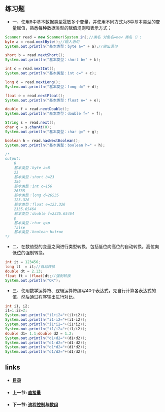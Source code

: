 ## 练习题

- 一、使用8中基本数据类型晟敏多个变量，并使用不同方式为8中基本类型的变量赋值，熟悉每种数据类型的赋值规则和表示方式；


```java
Scanner read = new Scanner(System.in);//类名 对象名=new 类名（）;
byte a = read.nextByte();//输入语句
System.out.println("基本类型：byte a=" + a);//输出语句

short b = read.nextShort();
System.out.println("基本类型：short b=" + b);

int c = read.nextInt();
System.out.println("基本类型：int c=" + c);

long d = read.nextLong();
System.out.println("基本类型：long d=" + d);

float e = read.nextFloat();
System.out.println("基本类型：float e=" + e);

double f = read.nextDouble();
System.out.println("基本类型：double f=" + f);

String s = read.next();
char g = s.charAt(0);
System.out.println("基本类型：char g=" + g);

boolean h = read.hasNextBoolean();
System.out.println("基本类型：boolean h=" + h);

/*
output:
    8
    基本类型：byte a=8
    23
    基本类型：short b=23
    156
    基本类型：int c=156
    26535
    基本类型：long d=26535
    123.326
    基本类型：float e=123.326
    2335.65464
    基本类型：double f=2335.65464
    p
    基本类型：char g=p
    false
    基本类型：boolean h=true
*/
```

- 二、在数值型的变量之间进行类型转换，包括低位向高位的自动转换，高位向低位的强制转换。


```java
int it = 123456;
long lt  = it;//自动转换
double dt = 2.13;
float ft = (float)dt;//强制转换
System.out.println("OK");
```

- 三、使用数学运算符、逻辑运算符编写40个表达式，先自行计算各表达式的值，然后通过程序输出进行对比。


```java
int i1, i2;
i1=1;i2=2;
System.out.println("i1+i2="+(i1+i2));
System.out.println("i1-i2="+(i1-i2));
System.out.println("i1*i2="+(i1*i2));
System.out.println("i1/i2="+(i1/i2));
double d1= 1.1;double d2 = 1.2;
System.out.println("d1+d2="+(d1+d2));
System.out.println("d1-d2="+(d1-d2));
System.out.println("d1*d2="+(d1*d2));
System.out.println("d1/d2="+(d1/d2));
```

## links

- #### [目录](<README.md>)

- #### 上一节: [直接量](<01.8.md>)

- #### 下一节: [流程控制与数组](<02.0.md>)

